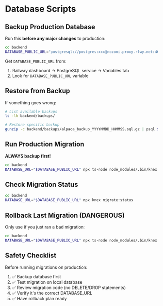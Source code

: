 # Database Scripts

## Backup Production Database

Run this **before any major changes** to production:

```bash
cd backend
DATABASE_PUBLIC_URL="postgresql://postgres:xxx@nozomi.proxy.rlwy.net:46451/railway" ./scripts/backup-database.sh
```

Get `DATABASE_PUBLIC_URL` from:
1. Railway dashboard → PostgreSQL service → Variables tab
2. Look for `DATABASE_PUBLIC_URL` variable

## Restore from Backup

If something goes wrong:

```bash
# List available backups
ls -lh backend/backups/

# Restore specific backup
gunzip -c backend/backups/alpaca_backup_YYYYMMDD_HHMMSS.sql.gz | psql $DATABASE_PUBLIC_URL
```

## Run Production Migration

**ALWAYS backup first!**

```bash
cd backend
DATABASE_URL="$DATABASE_PUBLIC_URL" npx ts-node node_modules/.bin/knex migrate:latest
```

## Check Migration Status

```bash
cd backend
DATABASE_URL="$DATABASE_PUBLIC_URL" npx knex migrate:status
```

## Rollback Last Migration (DANGEROUS)

Only use if you just ran a bad migration:

```bash
cd backend
DATABASE_URL="$DATABASE_PUBLIC_URL" npx ts-node node_modules/.bin/knex migrate:rollback
```

## Safety Checklist

Before running migrations on production:

1. ✅ Backup database first
2. ✅ Test migration on local database
3. ✅ Review migration code (no DELETE/DROP statements)
4. ✅ Verify it's the correct DATABASE_URL
5. ✅ Have rollback plan ready
